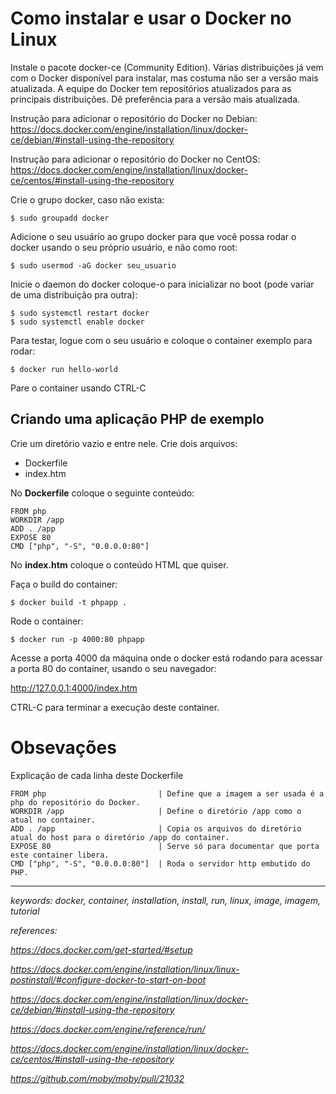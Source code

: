 # Como instalar e usar o Docker no Linux

Instale o pacote docker-ce (Community Edition). Várias distribuições já vem com o Docker disponível para instalar, mas costuma não ser a versão mais atualizada. A equipe do Docker tem repositórios atualizados para as principais distribuições. Dê preferência para a versão mais atualizada.

Instrução para adicionar o repositório do Docker no Debian:
https://docs.docker.com/engine/installation/linux/docker-ce/debian/#install-using-the-repository

Instrução para adicionar o repositório do Docker no CentOS:
https://docs.docker.com/engine/installation/linux/docker-ce/centos/#install-using-the-repository

Crie o grupo docker, caso não exista:

```
$ sudo groupadd docker
```

Adicione o seu usuário ao grupo docker para que você possa rodar o docker usando o seu próprio usuário, e não como root:

```
$ sudo usermod -aG docker seu_usuario
```

Inicie o daemon do docker coloque-o para inicializar no boot (pode variar de uma distribuição pra outra):

```
$ sudo systemctl restart docker
$ sudo systemctl enable docker
```

Para testar, logue com o seu usuário e coloque o container exemplo para rodar:
```
$ docker run hello-world
```

Pare o container usando CTRL-C

## Criando uma aplicação PHP de exemplo

Crie um diretório vazio e entre nele. Crie dois arquivos:
  * Dockerfile
  * index.htm

No **Dockerfile** coloque o seguinte conteúdo:
```
FROM php
WORKDIR /app
ADD . /app
EXPOSE 80
CMD ["php", "-S", "0.0.0.0:80"]
```

No **index.htm** coloque o conteúdo HTML que quiser.

Faça o build do container:
```
$ docker build -t phpapp .
```

Rode o container:
```
$ docker run -p 4000:80 phpapp
```

Acesse a porta 4000 da máquina onde o docker está rodando para acessar a porta 80 do container, usando o seu navegador:

http://127.0.0.1:4000/index.htm

CTRL-C para terminar a execução deste container.

# Obsevações

Explicação de cada linha deste Dockerfile
```
FROM php                         | Define que a imagem a ser usada é a php do repositório do Docker.
WORKDIR /app                     | Define o diretório /app como o atual no container.
ADD . /app                       | Copia os arquivos do diretório atual do host para o diretório /app do container.
EXPOSE 80                        | Serve só para documentar que porta este container libera.
CMD ["php", "-S", "0.0.0.0:80"]  | Roda o servidor http embutido do PHP.
```

---

*keywords: docker, container, installation, install, run, linux, image, imagem, tutorial*

*references:*

*https://docs.docker.com/get-started/#setup*

*https://docs.docker.com/engine/installation/linux/linux-postinstall/#configure-docker-to-start-on-boot*

*https://docs.docker.com/engine/installation/linux/docker-ce/debian/#install-using-the-repository*

*https://docs.docker.com/engine/reference/run/*

*https://docs.docker.com/engine/installation/linux/docker-ce/centos/#install-using-the-repository*

*https://github.com/moby/moby/pull/21032*
